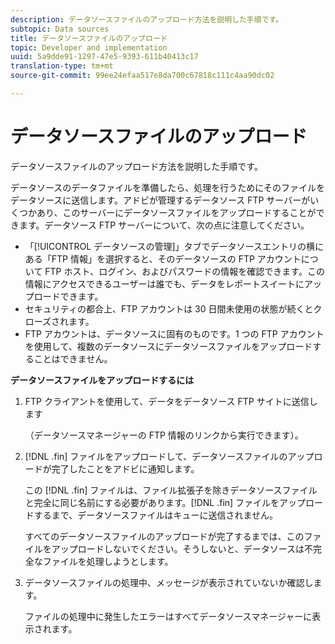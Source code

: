 ```yaml
---
description: データソースファイルのアップロード方法を説明した手順です。
subtopic: Data sources
title: データソースファイルのアップロード
topic: Developer and implementation
uuid: 5a9dde91-1297-47e5-9393-611b40413c17
translation-type: tm+mt
source-git-commit: 99ee24efaa517e8da700c67818c111c4aa90dc02

---
```



# データソースファイルのアップロード

データソースファイルのアップロード方法を説明した手順です。

データソースのデータファイルを準備したら、処理を行うためにそのファイルをデータソースに送信します。アドビが管理するデータソース FTP サーバーがいくつかあり、このサーバーにデータソースファイルをアップロードすることができます。データソース FTP サーバーについて、次の点に注意してください。

* 「[!UICONTROL データソースの管理]」タブでデータソースエントリの横にある「FTP 情報」を選択すると、そのデータソースの FTP アカウントについて FTP ホスト、ログイン、およびパスワードの情報を確認できます。この情報にアクセスできるユーザーは誰でも、データをレポートスイートにアップロードできます。
* セキュリティの都合上、FTP アカウントは 30 日間未使用の状態が続くとクローズされます。
* FTP アカウントは、データソースに固有のものです。1 つの FTP アカウントを使用して、複数のデータソースにデータソースファイルをアップロードすることはできません。

**データソースファイルをアップロードするには**

1. FTP クライアントを使用して、データをデータソース FTP サイトに送信します

   （データソースマネージャーの FTP 情報のリンクから実行できます）。

1. [!DNL .fin] ファイルをアップロードして、データソースファイルのアップロードが完了したことをアドビに通知します。

   この [!DNL .fin] ファイルは、ファイル拡張子を除きデータソースファイルと完全に同じ名前にする必要があります。[!DNL .fin] ファイルをアップロードするまで、データソースファイルはキューに送信されません。

   すべてのデータソースファイルのアップロードが完了するまでは、このファイルをアップロードしないでください。そうしないと、データソースは不完全なファイルを処理しようとします。
1. データソースファイルの処理中、メッセージが表示されていないか確認します。

   ファイルの処理中に発生したエラーはすべてデータソースマネージャーに表示されます。

